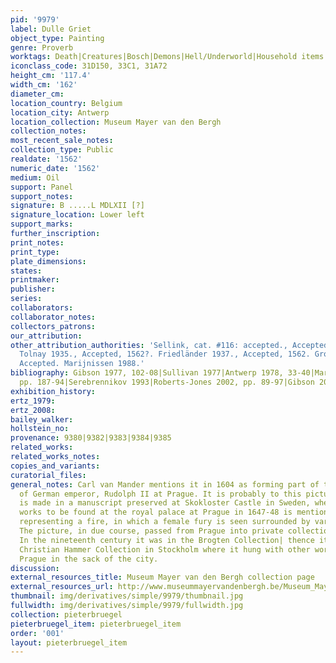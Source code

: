 ```yaml
---
pid: '9979'
label: Dulle Griet
object_type: Painting
genre: Proverb
worktags: Death|Creatures|Bosch|Demons|Hell/Underworld|Household items
iconclass_code: 31D150, 33C1, 31A72
height_cm: '117.4'
width_cm: '162'
diameter_cm:
location_country: Belgium
location_city: Antwerp
location_collection: Museum Mayer van den Bergh
collection_notes:
most_recent_sale_notes:
collection_type: Public
realdate: '1562'
numeric_date: '1562'
medium: Oil
support: Panel
support_notes:
signature: B .....L MDLXII [?]
signature_location: Lower left
support_marks:
further_inscription:
print_notes:
print_type:
plate_dimensions:
states:
printmaker:
publisher:
series:
collaborators:
collaborator_notes:
collectors_patrons:
our_attribution:
other_attribution_authorities: 'Sellink, cat. #116: accepted., Accepted, c.1565-66.
  Tolnay 1935., Accepted, 1562?. Friedländer 1937., Accepted, 1562. Grossmann 1973.,
  Accepted. Marijnissen 1988.'
bibliography: Gibson 1977, 102-08|Sullivan 1977|Antwerp 1978, 33-40|Marijnissen 1988,
  pp. 187-94|Serebrennikov 1993|Roberts-Jones 2002, pp. 89-97|Gibson 2006, pp. 124-44
exhibition_history:
ertz_1979:
ertz_2008:
bailey_walker:
hollstein_no:
provenance: 9380|9382|9383|9384|9385
related_works:
related_works_notes:
copies_and_variants:
curatorial_files:
general_notes: Carl van Mander mentions it in 1604 as forming part of the collection
  of German emperor, Rudolph II at Prague. It is probably to this picture that reference
  is made in a manuscript preserved at Skokloster Castle in Sweden, where mound the
  works to be found at the royal palace at Prague in 1647-48 is mentioned "A picture
  representing a fire, in which a female fury is seen surrounded by various monsters".
  The picture, in due course, passed from Prague into private collection in Sweden.
  In the nineteenth century it was in the Brogten Collection| thence it reached the
  Christian Hammer Collection in Stockholm where it hung with other works taken from
  Prague in the sack of the city.
discussion:
external_resources_title: Museum Mayer van den Bergh collection page
external_resources_url: http://www.museummayervandenbergh.be/Museum_MayerVanDenBergh_EN/MayerVanDenBerghEN/What-is-there-to-see/Masterpieces/Mad-Meg-(Dulle-Griet).html
thumbnail: img/derivatives/simple/9979/thumbnail.jpg
fullwidth: img/derivatives/simple/9979/fullwidth.jpg
collection: pieterbruegel
pieterbruegel_item: pieterbruegel_item
order: '001'
layout: pieterbruegel_item
---
```

